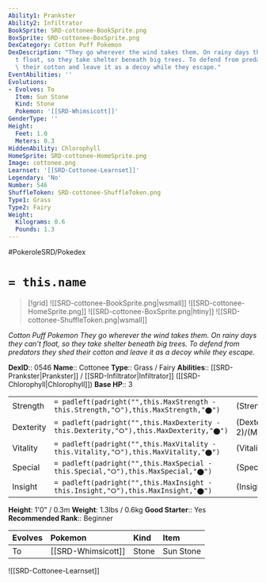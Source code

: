 ```yaml
---
Ability1: Prankster
Ability2: Infiltrator
BookSprite: SRD-cottonee-BookSprite.png
BoxSprite: SRD-cottonee-BoxSprite.png
DexCategory: Cotton Puff Pokemon
DexDescription: "They go wherever the wind takes them. On rainy days they can\u2019\
  t float, so they take shelter beneath big trees. To defend from predators they shed\
  \ their cotton and leave it as a decoy while they escape."
EventAbilities: ''
Evolutions:
- Evolves: To
  Item: Sun Stone
  Kind: Stone
  Pokemon: '[[SRD-Whimsicott]]'
GenderType: ''
Height:
  Feet: 1.0
  Meters: 0.3
HiddenAbility: Chlorophyll
HomeSprite: SRD-cottonee-HomeSprite.png
Image: cottonee.png
Learnset: '[[SRD-Cottonee-Learnset]]'
Legendary: 'No'
Number: 546
ShuffleToken: SRD-cottonee-ShuffleToken.png
Type1: Grass
Type2: Fairy
Weight:
  Kilograms: 0.6
  Pounds: 1.3
---
```


#PokeroleSRD/Pokedex

# `= this.name`

> [!grid]
> ![[SRD-cottonee-BookSprite.png|wsmall]]
> ![[SRD-cottonee-HomeSprite.png]]
> ![[SRD-cottonee-BoxSprite.png|htiny]]
> ![[SRD-cottonee-ShuffleToken.png|wsmall]]


*Cotton Puff Pokemon*
*They go wherever the wind takes them. On rainy days they can’t float, so they take shelter beneath big trees. To defend from predators they shed their cotton and leave it as a decoy while they escape.*

**DexID**:: 0546
**Name**:: Cottonee
**Type**:: Grass / Fairy
**Abilities**:: [[SRD-Prankster|Prankster]] / [[SRD-Infiltrator|Infiltrator]] ([[SRD-Chlorophyll|Chlorophyll]])
**Base HP**:: 3

|           |                                                                                        |                                          |
| --------- | -------------------------------------------------------------------------------------- | ---------------------------------------- |
| Strength  | `= padleft(padright("",this.MaxStrength - this.Strength,"⭘"),this.MaxStrength,"⬤")`    | (Strength::1)/(MaxStrength::3)   |
| Dexterity | `= padleft(padright("",this.MaxDexterity - this.Dexterity,"⭘"),this.MaxDexterity,"⬤")` | (Dexterity:: 2)/(MaxDexterity::4) |
| Vitality  | `= padleft(padright("",this.MaxVitality - this.Vitality,"⭘"),this.MaxVitality,"⬤")`    | (Vitality::2)/(MaxVitality::4)   |
| Special   | `= padleft(padright("",this.MaxSpecial - this.Special,"⭘"),this.MaxSpecial,"⬤")`       | (Special::1)/(MaxSpecial::3)     |
| Insight   | `= padleft(padright("",this.MaxInsight - this.Insight,"⭘"),this.MaxInsight,"⬤")`       | (Insight::2)/(MaxInsight::4)     |

**Height**: 1'0" / 0.3m
**Weight**: 1.3lbs / 0.6kg
**Good Starter**:: Yes
**Recommended Rank**:: Beginner

| Evolves   | Pokemon            | Kind   | Item      |
|:----------|:-------------------|:-------|:----------|
| To        | [[SRD-Whimsicott]] | Stone  | Sun Stone |

![[SRD-Cottonee-Learnset]]